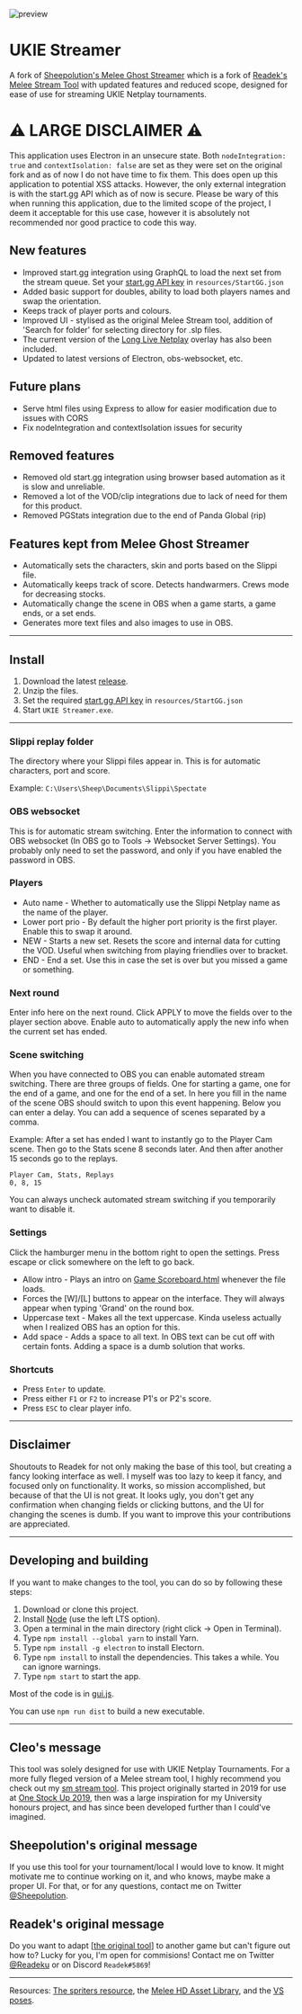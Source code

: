 ![preview](doc/full_window.png)

# UKIE Streamer

A fork of [Sheepolution's Melee Ghost Streamer](https://github.com/Sheepolution/Melee-Ghost-Streamer) which is a fork of [Readek's Melee Stream Tool](https://github.com/Readek/Melee-Stream-Tool) with updated features and reduced scope, designed for ease of use for streaming UKIE Netplay tournaments.

# ⚠️ LARGE DISCLAIMER ⚠️

This application uses Electron in an unsecure state. Both `nodeIntegration: true` and `contextIsolation: false` are set as they were set on the original fork and as of now I do not have time to fix them. This does open up this application to potential XSS attacks. However, the only external integration is with the start.gg API which as of now is secure. Please be wary of this when running this application, due to the limited scope of the project, I deem it acceptable for this use case, however it is absolutely not recommended nor good practice to code this way.

## New features
* Improved start.gg integration using GraphQL to load the next set from the stream queue. Set your [start.gg API key](https://start.gg/admin/profile/developer) in `resources/StartGG.json`
* Added basic support for doubles, ability to load both players names and swap the orientation.
* Keeps track of player ports and colours.
* Improved UI - stylised as the original Melee Stream tool, addition of 'Search for folder' for selecting directory for .slp files.
* The current version of the [Long Live Netplay](https://www.start.gg/LLN) overlay has also been included.
* Updated to latest versions of Electron, obs-websocket, etc.

## Future plans
* Serve html files using Express to allow for easier modification due to issues with CORS
* Fix nodeIntegration and contextIsolation issues for security

## Removed features
* Removed old start.gg integration using browser based automation as it is slow and unreliable.
* Removed a lot of the VOD/clip integrations due to lack of need for them for this product.
* Removed PGStats integration due to the end of Panda Global (rip)

## Features kept from Melee Ghost Streamer
* Automatically sets the characters, skin and ports based on the Slippi file.
* Automatically keeps track of score. Detects handwarmers. Crews mode for decreasing stocks.
* Automatically change the scene in OBS when a game starts, a game ends, or a set ends.
* Generates more text files and also images to use in OBS.

---

## Install

1. Download the latest [release](https://github.com/sheikchick/UKIE-Streamer/releases).
2. Unzip the files.
3. Set the required [start.gg API key](https://start.gg/admin/profile/developer) in `resources/StartGG.json`
4. Start `UKIE Streamer.exe`.

---

### Slippi replay folder

The directory where your Slippi files appear in. This is for automatic characters, port and score.

Example: `C:\Users\Sheep\Documents\Slippi\Spectate`

### OBS websocket

This is for automatic stream switching. Enter the information to connect with OBS websocket (In OBS go to Tools -> Websocket Server Settings). You probably only need to set the password, and only if you have enabled the password in OBS. 

### Players

* Auto name - Whether to automatically use the Slippi Netplay name as the name of the player.
* Lower port prio - By default the higher port priority is the first player. Enable this to swap it around.
* NEW - Starts a new set. Resets the score and internal data for cutting the VOD. Useful when switching from playing friendlies over to bracket.
* END - End a set. Use this in case the set is over but you missed a game or something.

### Next round

Enter info here on the next round. Click APPLY to move the fields over to the player section above. Enable auto to automatically apply the new info when the current set has ended.

### Scene switching

When you have connected to OBS you can enable automated stream switching. There are three groups of fields. One for starting a game, one for the end of a game, and one for the end of a set. In here you fill in the name of the scene OBS should switch to upon this event happening. Below you can enter a delay. You can add a sequence of scenes separated by a comma.

Example: After a set has ended I want to instantly go to the Player Cam scene. Then go to the Stats scene 8 seconds later. And then after another 15 seconds go to the replays.

```
Player Cam, Stats, Replays
0, 8, 15
```

You can always uncheck automated stream switching if you temporarily want to disable it.

### Settings

Click the hamburger menu in the bottom right to open the settings. Press escape or click somewhere on the left to go back.

* Allow intro - Plays an intro on [Game Scoreboard.html](html/Game%20Scoreboard.html) whenever the file loads.
* Forces the [W]/[L] buttons to appear on the interface. They will always appear when typing 'Grand' on the round box.
* Uppercase text - Makes all the text uppercase. Kinda useless actually when I realized OBS has an option for this.
* Add space - Adds a space to all text. In OBS text can be cut off with certain fonts. Adding a space is a dumb solution that works.


### Shortcuts
- Press `Enter` to update.
- Press either `F1` or `F2` to increase P1's or P2's score.
- Press `ESC` to clear player info.

---

## Disclaimer

Shoutouts to Readek for not only making the base of this tool, but creating a fancy looking interface as well. I myself was too lazy to keep it fancy, and focused only on functionality. It works, so mission accomplished, but because of that the UI is not great. It looks ugly, you don't get any confirmation when changing fields or clicking buttons, and the UI for changing the scenes is dumb. If you want to improve this your contributions are appreciated.

---

## Developing and building

If you want to make changes to the tool, you can do so by following these steps:

1. Download or clone this project.
2. Install [Node](https://nodejs.org/en) (use the left LTS option).
3. Open a terminal in the main directory (right click -> Open in Terminal).
4. Type `npm install --global yarn` to install Yarn.
5. Type `npm install -g electron` to install Electorn.
6. Type `npm install` to install the dependencies. This takes a while. You can ignore warnings.
7. Type `npm start` to start the app.

Most of the code is in [gui.js](app/src/gui.js).

You can use `npm run dist` to build a new executable.

---

## Cleo's message

This tool was solely designed for use with UKIE Netplay Tournaments. For a more fully fleged version of a Melee stream tool, I highly recommend you check out my [sm stream tool](https://github.com/sheikchick/sm_stream). This project originally started in 2019 for use at [One Stock Up 2019](https://www.start.gg/tournament/one-stock-up-2019/events), then was a large inspiration for my University honours project, and has since been developed further than I could've imagined.

## Sheepolution's original message

If you use this tool for your tournament/local I would love to know. It might motivate me to continue working on it, and who knows, maybe make a proper UI. For that, or for any questions, contact me on Twitter [@Sheepolution](https://twitter.com/Sheepolution).

## Readek's original message

Do you want to adapt [[the original tool](https://github.com/Readek/Melee-Stream-Tool)] to another game but can't figure out how to? Lucky for you, I'm open for commisions! Contact me on Twitter [@Readeku](https://twitter.com/Readeku) or on Discord `Readek#5869`!

---

Resources: [The spriters resource](https://www.spriters-resource.com/search/?q=melee), the [Melee HD Asset Library](https://assets.melee.tv/), and the [VS poses](https://smashboards.com/threads/download-available-poses-for-classic-mode-vs.435797/).
